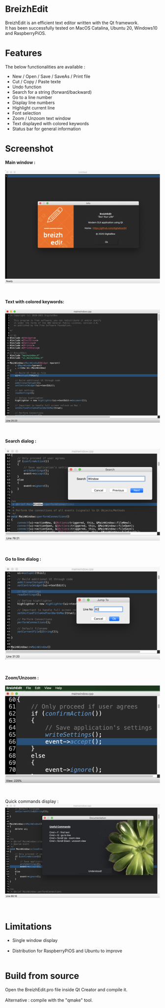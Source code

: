 # BreizhEdit
BreizhEdit is an efficient text editor written with the Qt framework.<br>
It has been successfully tested on MacOS Catalina, Ubuntu 20, Windows10 and RaspberryPiOS.


# Features

The below functionalities are available :<br>
- New / Open / Save / SaveAs / Print file
- Cut / Copy / Paste texte 
- Undo function 
- Search for a string (forward/backward)
- Go to a line number
- Display line numbers
- Highlight current line
- Font selection
- Zoom / Unzoom text window
- Text displayed with colored keywords
- Status bar for general information 

# Screenshot

<b>Main window :</b><br><br>
![Main window](./docs/images/breizhedit_mainwindow.png?raw=true "Main Window")
<br><br><br>

<b>Text with colored keywords:</b><br><br>
![Colored keywords](./docs/images/breizhedit_highlighter.png?raw=true "Colored keywords")
<br><br><br>

<b>Search dialog :</b><br><br>
![Search](./docs/images/breizhedit_search.png?raw=true "Search")
<br><br><br>

<b>Go to line dialog :</b><br><br>
![Go to line](./docs/images/breizhedit_gotoline.png?raw=true "Go to line")
<br><br><br>


<b>Zoom/Unzoom :</b><br><br>
![Zoom](./docs/images/breizhedit_zoom.png?raw=true "Zoom")
<br><br><br>


Quick commands display :<br>
![Commands](./docs/images/breizhedit_commands.png?raw=true "Commands")
<br><br><br>


# Limitations

- Single window display<br><br>
- Distribution for RaspberryPiOS and Ubuntu to improve<br><br>


# Build from source

Open the BreizhEdit.pro file inside Qt Creator and compile it. <br><br>
Alternative : compile with the "qmake" tool. <br>


